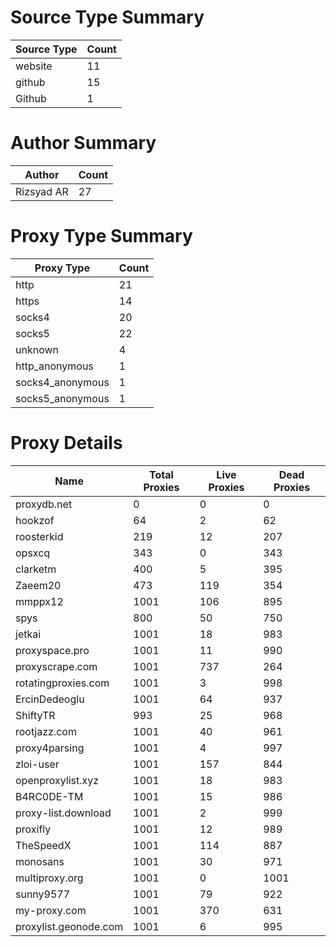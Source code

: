 # Source Type Summary

| Source Type | Count |
|-------------|-------|
| website | 11 |
| github | 15 |
| Github | 1 |


# Author Summary

| Author | Count |
|--------|-------|
| Rizsyad AR | 27 |


# Proxy Type Summary

| Proxy Type | Count |
|------------|-------|
| http | 21 |
| https | 14 |
| socks4 | 20 |
| socks5 | 22 |
| unknown | 4 |
| http_anonymous | 1 |
| socks4_anonymous | 1 |
| socks5_anonymous | 1 |


# Proxy Details

| Name | Total Proxies | Live Proxies | Dead Proxies |
|------|---------------|--------------|---------------|
| proxydb.net | 0 | 0 | 0 |
| hookzof | 64 | 2 | 62 |
| roosterkid | 219 | 12 | 207 |
| opsxcq | 343 | 0 | 343 |
| clarketm | 400 | 5 | 395 |
| Zaeem20 | 473 | 119 | 354 |
| mmppx12 | 1001 | 106 | 895 |
| spys | 800 | 50 | 750 |
| jetkai | 1001 | 18 | 983 |
| proxyspace.pro | 1001 | 11 | 990 |
| proxyscrape.com | 1001 | 737 | 264 |
| rotatingproxies.com | 1001 | 3 | 998 |
| ErcinDedeoglu | 1001 | 64 | 937 |
| ShiftyTR | 993 | 25 | 968 |
| rootjazz.com | 1001 | 40 | 961 |
| proxy4parsing | 1001 | 4 | 997 |
| zloi-user | 1001 | 157 | 844 |
| openproxylist.xyz | 1001 | 18 | 983 |
| B4RC0DE-TM | 1001 | 15 | 986 |
| proxy-list.download | 1001 | 2 | 999 |
| proxifly | 1001 | 12 | 989 |
| TheSpeedX | 1001 | 114 | 887 |
| monosans | 1001 | 30 | 971 |
| multiproxy.org | 1001 | 0 | 1001 |
| sunny9577 | 1001 | 79 | 922 |
| my-proxy.com | 1001 | 370 | 631 |
| proxylist.geonode.com | 1001 | 6 | 995 |
